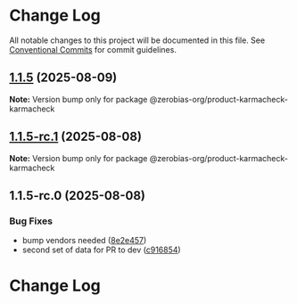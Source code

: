 # Change Log

All notable changes to this project will be documented in this file.
See [Conventional Commits](https://conventionalcommits.org) for commit guidelines.

## [1.1.5](https://github.com/zerobias-org/product/compare/@zerobias-org/product-karmacheck-karmacheck@1.1.5-rc.1...@zerobias-org/product-karmacheck-karmacheck@1.1.5) (2025-08-09)

**Note:** Version bump only for package @zerobias-org/product-karmacheck-karmacheck





## [1.1.5-rc.1](https://github.com/zerobias-org/product/compare/@zerobias-org/product-karmacheck-karmacheck@1.1.5-rc.0...@zerobias-org/product-karmacheck-karmacheck@1.1.5-rc.1) (2025-08-08)

**Note:** Version bump only for package @zerobias-org/product-karmacheck-karmacheck





## 1.1.5-rc.0 (2025-08-08)


### Bug Fixes

* bump vendors needed ([8e2e457](https://github.com/zerobias-org/product/commit/8e2e457e0b5d7141a05e8f2c178bc2854f2b7178))
* second set of data for PR to dev ([c916854](https://github.com/zerobias-org/product/commit/c916854bcf229b1c2042ffdea18472d66a061aaf))





# Change Log
